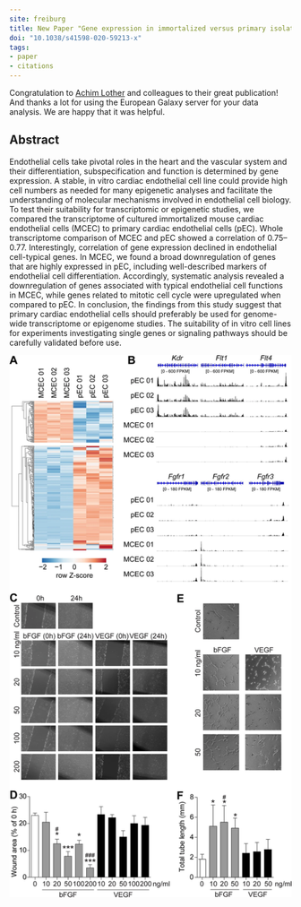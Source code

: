 ```yaml
---
site: freiburg
title: New Paper "Gene expression in immortalized versus primary isolated cardiac endothelial cells"
doi: "10.1038/s41598-020-59213-x"
tags:
- paper
- citations
---
```


Congratulation to [Achim Lother](https://www.herzzentrum.de/kliniken-fachbereiche/klinik-fuer-kardiologie-und-angiologie-i/grundlagenforschung/cardiovascular-pharmacology.html) and colleagues to their great publication! And thanks a lot for using the European Galaxy server for your data analysis. We are happy that it was helpful.

## Abstract
Endothelial cells take pivotal roles in the heart and the vascular system and their differentiation, subspecification and function is determined by gene expression. A stable, in vitro cardiac endothelial cell line could provide high cell numbers as needed for many epigenetic analyses and facilitate the understanding of molecular mechanisms involved in endothelial cell biology. To test their suitability for transcriptomic or epigenetic studies, we compared the transcriptome of cultured immortalized mouse cardiac endothelial cells (MCEC) to primary cardiac endothelial cells (pEC). Whole transcriptome comparison of MCEC and pEC showed a correlation of 0.75–0.77. Interestingly, correlation of gene expression declined in endothelial cell-typical genes. In MCEC, we found a broad downregulation of genes that are highly expressed in pEC, including well-described markers of endothelial cell differentiation. Accordingly, systematic analysis revealed a downregulation of genes associated with typical endothelial cell functions in MCEC, while genes related to mitotic cell cycle were upregulated when compared to pEC. In conclusion, the findings from this study suggest that primary cardiac endothelial cells should preferably be used for genome-wide transcriptome or epigenome studies. The suitability of in vitro cell lines for experiments investigating single genes or signaling pathways should be carefully validated before use.

![Achim Lother Publication](/assets/media/AchimLother_Publication.png)
